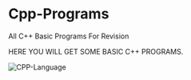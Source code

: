# Cpp-Programs
All C++ Basic Programs For Revision

HERE YOU WILL GET SOME BASIC C++ PROGRAMS. 

![CPP-Language](https://github.com/mahsank111/oops-fundamentals/assets/97978224/e1149997-a5a8-4f7f-a056-29703b451a9f)
